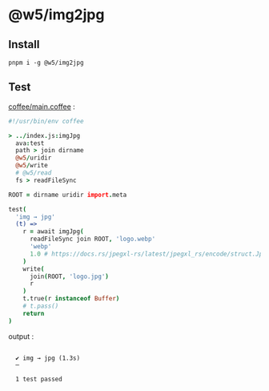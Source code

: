 [‼️]: ✏️README.mdt

# @w5/img2jpg

## Install

```
pnpm i -g @w5/img2jpg
```

## Test

[coffee/main.coffee](./coffee/main.coffee) :

```coffee
#!/usr/bin/env coffee

> ../index.js:imgJpg
  ava:test
  path > join dirname
  @w5/uridir
  @w5/write
  # @w5/read
  fs > readFileSync

ROOT = dirname uridir import.meta

test(
  'img → jpg'
  (t) =>
    r = await imgJpg(
      readFileSync join ROOT, 'logo.webp'
      'webp'
      1.0 # https://docs.rs/jpegxl-rs/latest/jpegxl_rs/encode/struct.JpgEncoderBuilder.html#method.quality
    )
    write(
      join(ROOT, 'logo.jpg')
      r
    )
    t.true(r instanceof Buffer)
    # t.pass()
    return
)
```

output :

```

  ✔ img → jpg (1.3s)
  ─

  1 test passed
```
